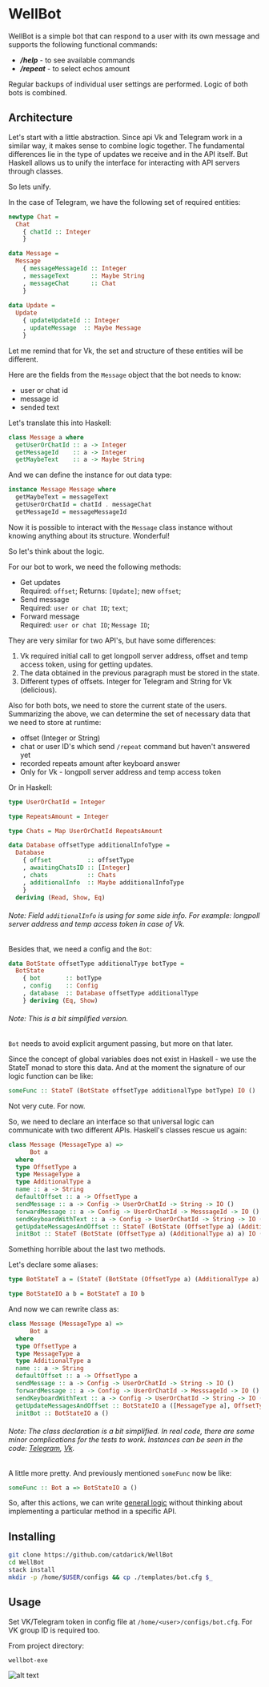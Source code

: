 # WellBot

WellBot is a simple bot that can respond to a user with its own message and supports the following functional commands:
  - *__/help__*   - to see available commands
  - *__/repeat__* - to select echos amount
  
Regular backups of individual user settings are performed.
Logic of both bots is combined.

## Architecture

Let's start with a little abstraction. Since api Vk and Telegram work in a similar way, it makes sense to combine logic together. 
The fundamental differences lie in the type of updates we receive and in the API itself. But Haskell allows us to unify the interface for interacting with API servers through classes.

So lets unify.

In the case of Telegram, we have the following set of required entities:

```haskell
newtype Chat =
  Chat
    { chatId :: Integer
    }

data Message =
  Message
    { messageMessageId :: Integer
    , messageText      :: Maybe String
    , messageChat      :: Chat
    }
    
data Update =
  Update
    { updateUpdateId :: Integer
    , updateMessage  :: Maybe Message
    }
```
Let me remind that for Vk, the set and structure of these entities will be different.

Here are the fields from the `Message` object that the bot needs to know:
- user or chat id
- message id
- sended text

Let's translate this into Haskell:
```haskell
class Message a where
  getUserOrChatId :: a -> Integer
  getMessageId    :: a -> Integer
  getMaybeText    :: a -> Maybe String
```

And we can define the instance for out data type:
```haskell
instance Message Message where
  getMaybeText = messageText 
  getUserOrChatId = chatId . messageChat 
  getMessageId = messageMessageId 
```

Now it is possible to interact with the `Message` class instance without knowing anything about its structure. Wonderful!

So let's think about the logic.

For our bot to work, we need the following methods:
- Get updates  
  Required: `offset`;
  Returns: `[Update]`; new `offset`;
- Send message  
  Required: `user or chat ID`; `text`;
- Forward message  
  Required: `user or chat ID`; `Message ID`;

They are very similar for two API's, but have some differences:

1) Vk required  initial call to get longpoll server address, offset and temp access token, using for getting updates.
2) The data obtained in the previous paragraph must be stored in the state.
3) Different types of offsets. Integer for Telegram and String for Vk (delicious).

Also for both bots, we need to store the current state of the users.
Summarizing the above, we can determine the set of necessary data that we need to store at runtime:
- offset (Integer or String)
- chat or user ID's which send `/repeat` command but haven't answered yet
- recorded repeats amount after keyboard answer
- Only for Vk - longpoll server address and temp access token

Or in Haskell:
```haskell
type UserOrChatId = Integer

type RepeatsAmount = Integer

type Chats = Map UserOrChatId RepeatsAmount

data Database offsetType additionalInfoType =
  Database
    { offset          :: offsetType
    , awaitingChatsID :: [Integer]
    , chats           :: Chats
    , additionalInfo  :: Maybe additionalInfoType
    }
  deriving (Read, Show, Eq)
```
###### Note: Field `additionalInfo` is using for some side info. For example: longpoll server address and temp access token in case of Vk.

Besides that, we need a config and the `Bot`: 

```haskell
data BotState offsetType additionalType botType =
  BotState
    { bot       :: botType
    , config    :: Config
    , database  :: Database offsetType additionalType
    } deriving (Eq, Show)

```
###### Note: This is a bit simplified version. 
`Bot` needs to avoid explicit argument passing, but more on that later.

Since the concept of global variables does not exist in Haskell - we use the StateT monad to store this data.
And at the moment the signature of our logic function can be like:

```haskell
someFunc :: StateT (BotState offsetType additionalType botType) IO ()
```

Not very cute. For now.

So, we need to declare an interface so that universal logic can communicate with two different APIs.
Haskell's classes rescue us again:
```haskell
class Message (MessageType a) =>
      Bot a
  where
  type OffsetType a
  type MessageType a
  type AdditionalType a
  name :: a -> String
  defaultOffset :: a -> OffsetType a
  sendMessage :: a -> Config -> UserOrChatId -> String -> IO ()
  forwardMessage :: a -> Config -> UserOrChatId -> MesssageId -> IO ()
  sendKeyboardWithText :: a -> Config -> UserOrChatId -> String -> IO ()
  getUpdateMessagesAndOffset :: StateT (BotState (OffsetType a) (AdditionalType a) a) IO ([MessageType a], OffsetType a)
  initBot :: StateT (BotState (OffsetType a) (AdditionalType a) a) IO ()
```
Something horrible about the last two methods.

Let's declare some aliases:
```haskell
type BotStateT a = (StateT (BotState (OffsetType a) (AdditionalType a) a))

type BotStateIO a b = BotStateT a IO b
```

And now we can rewrite class as:
```haskell
class Message (MessageType a) =>
      Bot a
  where
  type OffsetType a
  type MessageType a
  type AdditionalType a
  name :: a -> String
  defaultOffset :: a -> OffsetType a
  sendMessage :: a -> Config -> UserOrChatId -> String -> IO ()
  forwardMessage :: a -> Config -> UserOrChatId -> MesssageId -> IO ()
  sendKeyboardWithText :: a -> Config -> UserOrChatId -> String -> IO ()
  getUpdateMessagesAndOffset :: BotStateIO a ([MessageType a], OffsetType a)
  initBot :: BotStateIO a ()
```
###### Note: The class declaration is a bit simplified. In real code, there are some minor complications for the tests to work. Instances can be seen in the code: [Telegram](/src/Telegram/Instances.hs), [Vk](/src/Vk/Instances.hs).
A little more pretty. And previously mentioned `someFunc` now be like:

```haskell
someFunc :: Bot a => BotStateIO a ()
```
So, after this actions, we can write [general logic](/src/Bot/Logic.hs) without thinking about implementing a particular method in a specific API.
## Installing

```sh
git clone https://github.com/catdarick/WellBot
cd WellBot
stack install
mkdir -p /home/$USER/configs && cp ./templates/bot.cfg $_
```

## Usage
Set VK/Telegram token in config file at `/home/<user>/configs/bot.cfg`.
For VK group ID is required too.

From project directory:
```sh
wellbot-exe
```



![alt text](https://github.com/catdarick/WellBot/blob/master/Demo.gif?raw=true)

